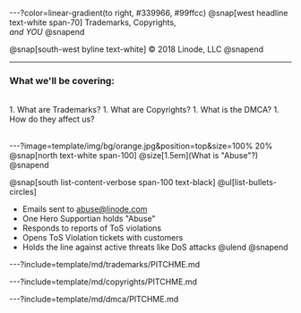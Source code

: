 ---?color=linear-gradient(to right, #339966, #99ffcc)
@snap[west headline text-white span-70]
Trademarks, Copyrights,<br>*and YOU*
@snapend

@snap[south-west byline  text-white]
&copy; 2018 Linode, LLC
@snapend

---
### What we'll be covering:

<br>
1. What are Trademarks?
1. What are Copyrights?
1. What is the DMCA?
1. How do they affect us?
<br><br>

---?image=template/img/bg/orange.jpg&position=top&size=100% 20%
@snap[north text-white span-100]
@size[1.5em](What is "Abuse"?)
@snapend

@snap[south list-content-verbose span-100 text-black]
@ul[list-bullets-circles]
- Emails sent to abuse@linode.com
- One Hero Supportian holds "Abuse"
- Responds to reports of ToS violations
- Opens ToS Violation tickets with customers
- Holds the line against active threats like DoS attacks
@ulend
@snapend

---?include=template/md/trademarks/PITCHME.md

---?include=template/md/copyrights/PITCHME.md

---?include=template/md/dmca/PITCHME.md

